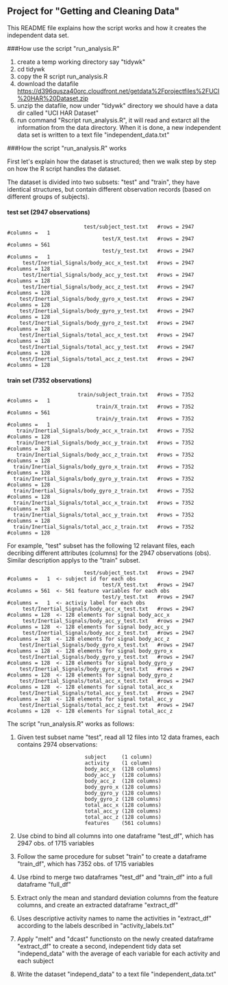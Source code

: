 ## Project for "Getting and Cleaning Data"

This README file explains how the script works and how it creates the independent data set.

###How use the script "run_analysis.R"

1. create a temp working directory say "tidywk"
2. cd tidywk
2. copy the R script run_analysis.R
3. download the datafile https://d396qusza40orc.cloudfront.net/getdata%2Fprojectfiles%2FUCI%20HAR%20Dataset.zip
4. unzip the datafile, now under "tidywk" directory we should have a data dir called "UCI HAR Dataset"
5. run command "Rscript run_analysis.R", it will read and extarct all the information from the data directory. When it is done, a new independent data set is written to a text file "independent_data.txt"


###How the script "run_analysis.R" works

First let's explain how the dataset is structured; then we walk step by step on how the R script handles the dataset.

The dataset is divided into two subsets: "test" and "train", they have identical structures, but contain different observation records (based on different groups of subjects).


#### test set (2947 observations)
                             test/subject_test.txt   #rows = 2947   #columns =   1
                                   test/X_test.txt   #rows = 2947   #columns = 561
                                   test/y_test.txt   #rows = 2947   #columns =   1
         test/Inertial_Signals/body_acc_x_test.txt   #rows = 2947   #columns = 128
         test/Inertial_Signals/body_acc_y_test.txt   #rows = 2947   #columns = 128
         test/Inertial_Signals/body_acc_z_test.txt   #rows = 2947   #columns = 128
        test/Inertial_Signals/body_gyro_x_test.txt   #rows = 2947   #columns = 128
        test/Inertial_Signals/body_gyro_y_test.txt   #rows = 2947   #columns = 128
        test/Inertial_Signals/body_gyro_z_test.txt   #rows = 2947   #columns = 128
        test/Inertial_Signals/total_acc_x_test.txt   #rows = 2947   #columns = 128
        test/Inertial_Signals/total_acc_y_test.txt   #rows = 2947   #columns = 128
        test/Inertial_Signals/total_acc_z_test.txt   #rows = 2947   #columns = 128

#### train set (7352 observations)
                           train/subject_train.txt   #rows = 7352   #columns =   1
                                 train/X_train.txt   #rows = 7352   #columns = 561
                                 train/y_train.txt   #rows = 7352   #columns =   1
       train/Inertial_Signals/body_acc_x_train.txt   #rows = 7352   #columns = 128
       train/Inertial_Signals/body_acc_y_train.txt   #rows = 7352   #columns = 128
       train/Inertial_Signals/body_acc_z_train.txt   #rows = 7352   #columns = 128
      train/Inertial_Signals/body_gyro_x_train.txt   #rows = 7352   #columns = 128
      train/Inertial_Signals/body_gyro_y_train.txt   #rows = 7352   #columns = 128
      train/Inertial_Signals/body_gyro_z_train.txt   #rows = 7352   #columns = 128
      train/Inertial_Signals/total_acc_x_train.txt   #rows = 7352   #columns = 128
      train/Inertial_Signals/total_acc_y_train.txt   #rows = 7352   #columns = 128
      train/Inertial_Signals/total_acc_z_train.txt   #rows = 7352   #columns = 128
      
      
For example, "test" subset has the following 12 relavant files, each decribing different
attributes (columns) for the 2947 observations (obs). Similar description applys to
the "train" subset.

                             test/subject_test.txt   #rows = 2947   #columns =   1  <- subject id for each obs
                                   test/X_test.txt   #rows = 2947   #columns = 561  <- 561 feature variables for each obs
                                   test/y_test.txt   #rows = 2947   #columns =   1  <- activiy label for each obs
         test/Inertial_Signals/body_acc_x_test.txt   #rows = 2947   #columns = 128  <- 128 elements for signal body_acc_x
         test/Inertial_Signals/body_acc_y_test.txt   #rows = 2947   #columns = 128  <- 128 elements for signal body_acc_y
         test/Inertial_Signals/body_acc_z_test.txt   #rows = 2947   #columns = 128  <- 128 elements for signal body_acc_z
        test/Inertial_Signals/body_gyro_x_test.txt   #rows = 2947   #columns = 128  <- 128 elements for signal body_gyro_x
        test/Inertial_Signals/body_gyro_y_test.txt   #rows = 2947   #columns = 128  <- 128 elements for signal body_gyro_y
        test/Inertial_Signals/body_gyro_z_test.txt   #rows = 2947   #columns = 128  <- 128 elements for signal body_gyro_z
        test/Inertial_Signals/total_acc_x_test.txt   #rows = 2947   #columns = 128  <- 128 elements for signal total_acc_x
        test/Inertial_Signals/total_acc_y_test.txt   #rows = 2947   #columns = 128  <- 128 elements for signal total_acc_y
        test/Inertial_Signals/total_acc_z_test.txt   #rows = 2947   #columns = 128  <- 128 elements for signal total_acc_z
        
The script "run_analysis.R" works as follows:

1. Given test subset name "test", read all 12 files into 12 data frames, each contains 2974 observations:

                             subject     (1 column)
                             activity    (1 column)
                             body_acc_x  (128 columns)
                             body_acc_y  (128 columns)
                             body_acc_z  (128 columns)
                             body_gyro_x (128 columns)
                             body_gyro_y (128 columns)
                             body_gyro_z (128 columns)
                             total_acc_x (128 columns)
                             total_acc_y (128 columns)
                             total_acc_z (128 columns)
                             features    (561 columns)

2. Use cbind to bind all columns into one dataframe "test_df", which has 2947 obs. of 1715 variables
3. Follow the same procedure for subset "train" to create a dataframe "train_df", which has 7352 obs. of 1715 variables
4. Use rbind to merge two dataframes "test_df" and "train_df" into a full dataframe "full_df"
5. Extract only the mean and standard deviation columns from the feature columns, and create an extracted dataframe "extract_df"
6. Uses descriptive activity names to name the activities in "extract_df" according to the labels described in "activity_labels.txt"
7. Apply "melt" and "dcast" functionsto on the newly created dataframe "extract_df" to create a second, independent tidy data set "independ_data" with the average of each variable for each activity and each subject
8. Write the dataset "independ_data" to a text file "independent_data.txt"


